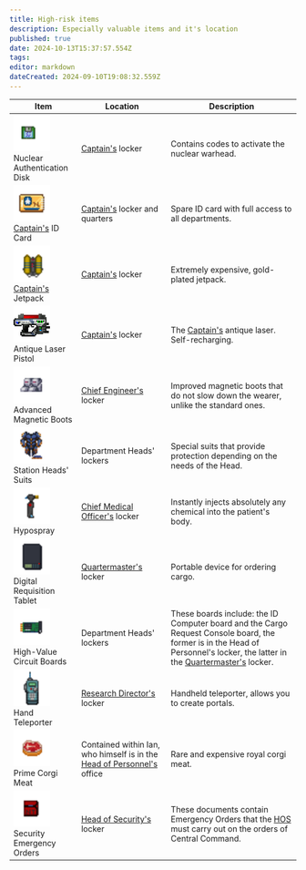 ```yaml
---
title: High-risk items
description: Especially valuable items and it's location
published: true
date: 2024-10-13T15:37:57.554Z
tags: 
editor: markdown
dateCreated: 2024-09-10T19:08:32.559Z
---
```


<center>
<table class="com">
<thead>
<tr>
<th>Item</th>
<th>Location</th>
<th>Description</th>
</tr></thead>
<tr>
<td><img src="/guides/especiallyvaluableitems/nucleardisk.gif" alt="nucleardisk.gif" width="64" height="64"><br>Nuclear Authentication Disk</td>
<td><a href="/roles/captain" class="is-internal-link is-valid-page">Captain's</a> locker</td>
<td>Contains codes to activate the nuclear warhead.</td>
</tr>
<tr>
<td><img src="/guides/especiallyvaluableitems/id_card_captain.png" alt="id_card_captain.png" width="64" height="64"><br><a href="/roles/captain" class="is-internal-link is-valid-page">Captain's</a> ID Card</td>
<td><a href="/roles/captain" class="is-internal-link is-valid-page">Captain's</a> locker and quarters</td>
<td>Spare ID card with full access to all departments.</td>
</tr>
<tr>
<td><img src="/guides/especiallyvaluableitems/captainjetpack.png" alt="captainjetpack.png" width="64" height="64"><br><a href="/roles/captain" class="is-internal-link is-valid-page">Captain's</a> Jetpack</td>
<td><a href="/roles/captain" class="is-internal-link is-valid-page">Captain's</a> locker</td>
<td>Extremely expensive, gold-plated jetpack.</td>
</tr>
<tr>
<td><img src="/guides/especiallyvaluableitems/captaingun.gif" alt="captaingun.gif" width="64" height="64"><br>Antique Laser Pistol</td>
<td><a href="/roles/captain" class="is-internal-link is-valid-page">Captain's</a> locker</td>
<td>The <a href="/roles/captain" class="is-internal-link is-valid-page">Captain's</a> antique laser. Self-recharging.</td>
</tr>
<tr>
<td><img src="/guides/especiallyvaluableitems/advanced_magnetic_boots.png" alt="advanced_magnetic_boots.png" width="64" height="64"><br>Advanced Magnetic Boots</td>
<td><a href="/roles/chiefengineer" class="is-internal-link is-valid-page">Chief Engineer's</a> locker</td>
<td>Improved magnetic boots that do not slow down the wearer, unlike the standard ones.</td>
</tr>
<tr>
<td><img src="/guides/especiallyvaluableitems/spacesuits2.gif" alt="researchdirectorspacesuit.png" width="64" height="64"><br>Station Heads' Suits</td>
<td>Department Heads' lockers</td>
<td>Special suits that provide protection depending on the needs of the Head.</td>
</tr>
<tr>
<td><img src="/guides/especiallyvaluableitems/hypospray2.png" alt="hypospray2.png" width="64" height="64"><br>Hypospray</td>
<td><a href="/roles/chiefmedicalofficer" class="is-internal-link is-valid-page">Chief Medical Officer's</a> locker</td>
<td>Instantly injects absolutely any chemical into the patient's body.</td>
</tr>
<tr>
<td><img src="/guides/especiallyvaluableitems/clipboard.png" alt="clipboard.png" width="64" height="64"><br>Digital Requisition Tablet</td>
<td><a href="/roles/quartermaster" class="is-internal-link is-valid-page">Quartermaster's</a> locker</td>
<td>Portable device for ordering cargo.</td>
</tr>
<tr>
<td><img src="/guides/especiallyvaluableitems/machine_board.png" alt="machine_board.png" width="64" height="64"><br>High-Value Circuit Boards</td>
<td>Department Heads' lockers</td>
<td>These boards include: the ID Computer board and the Cargo Request Console board, the former is in the Head of Personnel's locker, the latter in the <a href="/roles/quartermaster" class="is-internal-link is-valid-page">Quartermaster's</a> locker.</td>
</tr>
<tr>
<td><img src="/guides/especiallyvaluableitems/hand_teleporter.gif" alt="hand_teleporter.gif" width="64" height="64"><br>Hand Teleporter</td>
<td><a href="/roles/researchdirector" class="is-internal-link is-valid-page">Research Director's</a> locker</td>
<td>Handheld teleporter, allows you to create portals.</td>
</tr>
<tr>
<td><img src="/guides/especiallyvaluableitems/foodmeatcorgi.png" alt="foodmeatcorgi.png" width="64" height="64"><br>Prime Corgi Meat</td>
<td>Contained within Ian, who himself is in the <a href="/roles/headofpersonnel" class="is-internal-link is-valid-page">Head of Personnel's</a> office</td>
<td>Rare and expensive royal corgi meat.</td>
</tr>
<tr>
<td><img src="/guides/especiallyvaluableitems/folder-sec-doc.png" alt="folder-sec-doc.png" width="64" height="64"><br>Security Emergency Orders</td>
<td><a href="/roles/headofsecurity" class="is-internal-link is-valid-page">Head of Security's</a> locker</td>
<td>These documents contain Emergency Orders that the <a href="/roles/headofsecurity" class="is-internal-link is-valid-page">HOS</a> must carry out on the orders of Central Command.</td>
</tr></table></center>